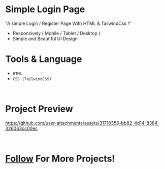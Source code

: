 # Simple Login Page
"A simple Login / Register Page With HTML & TailwindCss !"

- Responsively ( Mobile / Tablet / Desktop )
- Simple and Beautiful UI Design

# Tools & Language

- <code>HTML</code>
- <code>CSS (TailwindCSS)</code>

<br>

# Project Preview

https://github.com/user-attachments/assets/31718356-bb82-4d14-8384-326063cc00ec

<br>

# [Follow](https://github.com/RealMaTiN) For More Projects!
